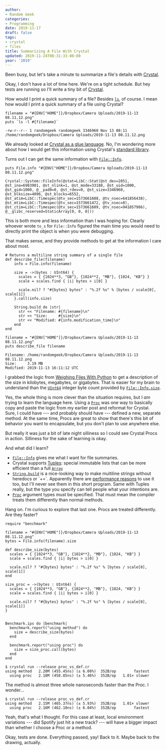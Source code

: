 ```yaml
---
author:
- Random Geek
categories:
- Programming
date: 2019-11-17
draft: false
tags:
- crystal
- files
title: Summarizing A File With Crystal
updated: 2019-11-24T08:31:33-08:00
year: '2019'
---
```


Been busy, but let's take a minute to summarize a file's details with
[Crystal](https://crystal-lang.org/).

<!--more-->

Okay, I don't have a lot of time here. We're on a tight schedule. But hey tests are running so I'll write a tiny bit of [Crystal](/tags/crystal).

How would I print a quick summary of a file? Besides [`ls`](http://www.man7.org/linux/man-pages/man1/ls.1.html), of course. I mean how would I print a quick summary of a file using Crystal?

```crystal
filename = "#{ENV["HOME"]}/Dropbox/Camera Uploads/2019-11-13 08.11.12.png"
puts `ls -l #{filename}`
```

```text
-rw-r--r-- 1 randomgeek randomgeek 3346960 Nov 13 08:11 /home/randomgeek/Dropbox/Camera Uploads/2019-11-13 08.11.12.png
```

We already looked at [Crystal as a glue language](/2019/08/25/trying-the-crystal-language). No, I'm wondering
more about how I would get this information using Crystal's [standard
library](https://crystal-lang.org/api/).

Turns out I can get the same information with [`File::Info`](https://crystal-lang.org/api/0.31.1/File/Info.html).

```crystal
puts File.info "#{ENV["HOME"]}/Dropbox/Camera Uploads/2019-11-13 08.11.12.png"
```

```text
Crystal::System::FileInfo(@stat=LibC::Stat(@st_dev=2051, @st_ino=6983901, @st_nlink=1, @st_mode=33188, @st_uid=1000, @st_gid=1000, @__pad0=0, @st_rdev=0, @st_size=3346960, @st_blksize=4096, @st_blocks=6552, @st_atim=LibC::Timespec(@tv_sec=1573661608, @tv_nsec=641856438), @st_mtim=LibC::Timespec(@tv_sec=1573661472, @tv_nsec=0), @st_ctim=LibC::Timespec(@tv_sec=1573661609, @tv_nsec=941857986), @__glibc_reserved=StaticArray[0, 0, 0]))
```

This is both more and less information than I was hoping for. Clearly
whoever wrote `to_s` for `File::Info` figured the main time you would
need to directly print the object is when you were debugging.

That makes sense, and they provide methods to get at the information I
care about most.

```crystal#
# Returns a multiline string summary of a single file
def describe_file(filename)
    info = File.info(filename)

    size = ->(bytes : UInt64) {
      scales = { {1024**3, "GB"}, {1024**2, "MB"}, {1024, "KB"} }
      scale = scales.find { |i| bytes > i[0] }

      scale.nil? ? "#{bytes} bytes" : "%.2f %s" % [bytes / scale[0], scale[1]]
    }.call(info.size)

    String.build do |str|
      str << "Filename: #{filename}\n"
      str << "Size:     #{size}\n"
      str << "Modified: #{info.modification_time}\n"
    end
end

filename = "#{ENV["HOME"]}/Dropbox/Camera Uploads/2019-11-13 08.11.12.png"
puts describe_file filename
```

```text
Filename: /home/randomgeek/Dropbox/Camera Uploads/2019-11-13 08.11.12.png
Size:     3.19 MB
Modified: 2019-11-13 16:11:12 UTC
```

I grabbed the logic from [Weighing Files With Python](/2019/06/01/weighing-files-with-python/) to get a
description of the size in kilobytes, megabytes, or gigabytes. That is
easier for my brain to understand than the [`UInt64`](https://crystal-lang.org/api/0.31.1/UInt64.html) integer byte count
provided by [`File::Info.size`](https://crystal-lang.org/api/0.31.1/File/Info.html#size:UInt64-instance-method).

Yes, the whole thing is more clever than the situation requires, but I
_am_ trying to learn the language here. Using a [`Proc`](https://crystal-lang.org/api/0.31.1/Proc.html) was one way
to basically copy and paste the logic from my earlier post and
reformat for Crystal. Sure, I could have --- and probably should have
--- defined a new, separate method. At the same time, Procs are great
to show that there's this bit of behavior you want to encapsulate, but
you don't plan to use anywhere else.

But really it was just a bit of late night silliness so I could see
Crystal Procs in action. Silliness for the sake of learning is okay.

And what did I learn?

-   [`File::Info`](https://crystal-lang.org/api/0.31.1/File/Info.html) gives me what I want for file summaries.
-   Crystal supports [Tuples](https://crystal-lang.org/api/0.31.1/Tuple.html): special immutable lists that can be more
    efficient than a full [`Array`](https://crystal-lang.org/api/0.31.1/Array.html)
-   [`String.build`](https://crystal-lang.org/api/0.31.1/String.html#build(capacity=64,&block):self-class-method) is a nice-looking way to make multiline strings
    without heredocs or \`+=\`. Apparently there are [performance reasons](https://crystal-lang.org/reference/guides/performance.html)
    to use it too, but I'll never see them in this short program. Same
    with Tuples really, but the type you specify can tell people what
    your intentions are.
-   [`Proc`](https://crystal-lang.org/api/0.31.1/Proc.html) argument types must be specified. That must mean the compiler
    treats them differently than normal methods.

Hang on. I'm curious to explore that last one. Procs are treated
differently. Are they faster?

```crystal
require "benchmark"

filename = "#{ENV["HOME"]}/Dropbox/Camera Uploads/2019-11-13 08.11.12.png"
bytes = File.info(filename).size

def describe_size(bytes)
  scales = { {1024**3, "GB"}, {1024**2, "MB"}, {1024, "KB"} }
  scale = scales.find { |i| bytes > i[0] }

  scale.nil? ? "#{bytes} bytes" : "%.2f %s" % [bytes / scale[0], scale[1]]
end

size_proc = ->(bytes : UInt64) {
  scales = { {1024**3, "GB"}, {1024**2, "MB"}, {1024, "KB"} }
  scale = scales.find { |i| bytes > i[0] }

  scale.nil? ? "#{bytes} bytes" : "%.2f %s" % [bytes / scale[0], scale[1]]
}


Benchmark.ips do |benchmark|
  benchmark.report("using method") do
    size = describe_size(bytes)
  end

  benchmark.report("using proc") do
    size = size_proc.call(bytes)
  end
end
```

```text
$ crystal run --release proc_vs_def.cr
using method   2.20M (455.45ns) (± 6.08%)  352B/op        fastest
  using proc   2.18M (458.85ns) (± 5.46%)  352B/op   1.01× slower
```

The method is almost three whole nanoseconds faster than the Proc. I
wonder...

```text
$ crystal run --release proc_vs_def.cr
using method   2.15M (465.37ns) (± 5.93%)  352B/op   1.01× slower
  using proc   2.16M (462.10ns) (± 6.04%)  352B/op        fastest
```

Yeah, that's what I thought. For this case at least, local environment
variations --- did Spotify just hit a new track? --- will have a
bigger impact than whether I choose a Proc or a method.

Okay, tests are done. Everything passed, yay! Back to it. Maybe back
to the drawing, actually.
